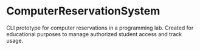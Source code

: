 # ComputerReservationSystem
CLI prototype for computer reservations in a programming lab. Created for educational purposes to manage authorized student access and track usage.
